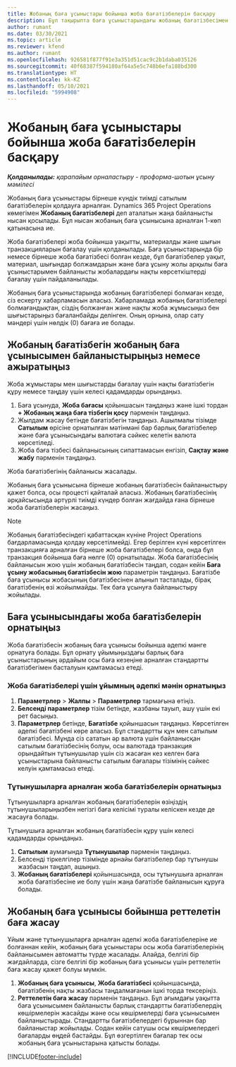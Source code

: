 ```yaml
---
title: Жобаның баға ұсыныстары бойынша жоба бағатізбелерін басқару
description: Бұл тақырыпта баға ұсыныстарындағы жобаның бағатізбесімен жұмыс істеу туралы ақпарат берілген.
author: rumant
ms.date: 03/30/2021
ms.topic: article
ms.reviewer: kfend
ms.author: rumant
ms.openlocfilehash: 926581f877f91e3a351d51cac9c2b1daba035126
ms.sourcegitcommit: 40f68387f594180af64a5e5c748b6efa188bd300
ms.translationtype: HT
ms.contentlocale: kk-KZ
ms.lasthandoff: 05/10/2021
ms.locfileid: "5994908"
---
```

# <a name="manage-project-price-lists-on-project-quotes"></a>Жобаның баға ұсыныстары бойынша жоба бағатізбелерін басқару 

_**Қолданылады:** қарапайым орналастыру - проформа-шотын ұсыну мәмілесі_

Жобаның баға ұсыныстары бірнеше күндік тиімді сатылым бағатізбелерін қолдауға арналған. Dynamics 365 Project Operations көмегімен **Жобаның бағатізбелері** деп аталатын жаңа байланысты нысан қосылады. Бұл нысан жобаның баға ұсынысына арналған 1-көп қатынасына ие.

Жоба бағатізбелері жоба бойынша уақытты, материалды және шығын транзакцияларын бағалау үшін қолданылады. Баға ұсыныстарында бір немесе бірнеше жоба бағатізбесі болған кезде, бұл бағатізбелер уақыт, материал, шығындар болжамдарын және баға ұсыну жолы арқылы баға ұсыныстарымен байланысты жобалардағы нақты көрсеткіштерді бағалау үшін пайдаланылады.

Жобаның баға ұсыныстарында жобаның бағатізбелері болмаған кезде, сіз ескерту хабарламасын аласыз. Хабарламада жобаның бағатізбелері болмағандықтан, сіздің болжанған және нақты жоба жұмысыңыз бен шығыстарыңыз бағаланбайды делінген. Оның орнына, олар сату мәндері үшін нөлдік (0) бағаға ие болады.

## <a name="associate-or-disassociate-a-project-price-list-on-a-project-quote"></a>Жобаның бағатізбегін жобаның баға ұсынысымен байланыстырыңыз немесе ажыратыңыз

Жоба жұмыстары мен шығыстарды бағалау үшін нақты бағатізбегін құру немесе таңдау үшін келесі қадамдарды орындаңыз.

1. Баға ұсынуда, **Жоба бағасы** қойыншасын таңдаңыз және ішкі тордан **+ Жобаның жаңа баға тізбегін қосу** пәрменін таңдаңыз.
2. Жылдам жасау бетінде бағатізбегін таңдаңыз. Ашылмалы тізімде **Сатылым** өрісіне орнатылған мәтінмәні бар барлық бағатізбелер және баға ұсынысындағы валютаға сәйкес келетін валюта көрсетіледі.
4. Жоба баға тізбесі байланысының сипаттамасын енгізіп, **Сақтау және жабу** пәрменін таңдаңыз.

Жоба бағатізбегінің байланысы жасалады.

Жобаның баға ұсынысына бірнеше жобаның бағатізбесін байланыстыру қажет болса, осы процесті қайталай аласыз. Жобаның бағатізбесінің әрқайсысында әртүрлі тиімді күндер болған жағдайда ғана бірнеше жоба бағатізбелерін жасаңыз.

> [!NOTE]
> Жобаның бағатізбесіндегі қабаттасқан күніне Project Operations бағдарламасында қолдау көрсетілмейді. Егер берілген күні көрсетілген транзакцияға арналған бірнеше жоба бағатізбелері болса, онда бұл транзакция бойынша баға нөлге (0) орнатылады.
Жоба бағатізбесінің байланысын жою үшін жобаның бағатізбесін таңдап, содан кейін **Баға ұсыну жобасының бағатізбесін жою** параметрін таңдаңыз. Бағатізбе баға ұсынысы жобасының бағатізбесінен алынып тасталады, бірақ бағатізбенің өзі жойылмайды. Тек баға ұсынуға байланыстыру жойылады.

## <a name="set-up-default-project-price-lists-on-a-quote"></a>Баға ұсынысындағы жоба бағатізбелерін орнатыңыз

Жоба бағатізбесін жобаның баға ұсынысы бойынша әдепкі мәнге орнатуға болады. Бұл орнату ұйымыңыздағы барлық баға ұсыныстарының әрдайым осы баға кезеңіне арналған стандартты бағатізбегімен басталуын қамтамасыз етеді.

### <a name="set-up-organizational-default-for-project-price-lists"></a>Жоба бағатізбелері үшін ұйымның әдепкі мәнін орнатыңыз

1. **Параметрлер** > **Жалпы** > **Параметрлер** тармағына өтіңіз.
2. **Белсенді параметрлер** тізім бетінде, жазбаны тауып, ашу үшін екі рет басыңыз. 
3. **Параметрлер** бетінде, **Бағатізбе** қойыншасын таңдаңыз. Көрсетілген әдепкі бағатізбені көре аласыз. Бұл стандартты құн мен сатылым бағатізбесі. Мұнда сіз сататын әр валюта үшін байланысқан сатылым бағатізбесінің болуы, осы валютада транзакция орындайтын тұтынушылар үшін сіз жасаған кез келген баға ұсыныстарына байланысты сатылым бағалары тізімінің сәйкес келуін қамтамасыз етеді.

### <a name="set-up-customer-specific-project-price-lists"></a>Тұтынушыларға арналған жоба бағатізбелерін орнатыңыз

Тұтынушыларға арналған жобаның бағатізбелерін өзіңіздің тұтынушыларыңызбен негізгі баға келісімі туралы келіскен кезде де жасауға болады.

Тұтынушыға арналған жобаның бағатізбесін құру үшін келесі қадамдарды орындаңыз.

1. **Сатылым** аумағында **Тұтынушылар** пәрменін таңдаңыз.
2. Белсенді тіркелгілер тізімінде арнайы бағатізбелер бар тұтынушы жазбасын таңдап, ашыңыз.
3. **Жобаның бағатізбелері** қойыншасында, осы тұтынушыға арналған жоба бағатізбесіне ие болу үшін жаңа бағатізбе байланысын құруға болады.

## <a name="create-custom-pricing-on-a-project-quote"></a>Жобаның баға ұсынысы бойынша реттелетін баға жасау

Ұйым және тұтынушыларға арналған әдепкі жоба бағатізбелеріне ие болғаннан кейін, жобаның баға ұсыныстары осы жоба бағатізбелерінің байланысымен автоматты түрде жасалады. Алайда, белгілі бір жағдайларда, сізге белгілі бір жобаның баға ұсынысы үшін реттелетін баға жасау қажет болуы мүмкін. 

1. **Жобаның баға ұсынысы**, **Жоба бағатізбесі** қойыншасында, бағатізбенің нақты жазбасы таңдалмағанын ішкі торда тексеріңіз.
2. **Реттелетін баға жасау** пәрменін таңдаңыз. Бұл ағымдағы уақытта баға ұсынысымен байланысты барлық стандартты бағатізбелердің көшірмелерін жасайды және осы көшірмелерді баға ұсынысымен байланыстырады. Стандартты бағатізбелердегі бұрыннан бар байланыстар жойылады. Содан кейін сатушы осы көшірмелердегі бағаларды өңдей бастайды. Бұл өзгертілген бағалар тек осы жобаның баға ұсыныстарына қатысты болады.


[!INCLUDE[footer-include](../../includes/footer-banner.md)]

